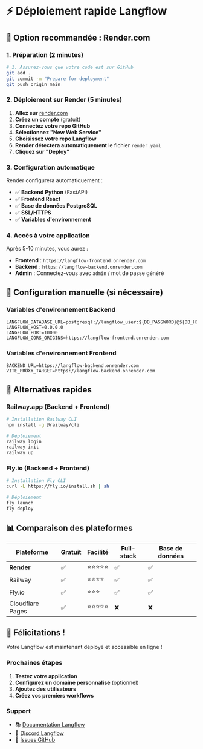 # ⚡ Déploiement rapide Langflow

## 🎯 Option recommandée : Render.com

### 1. Préparation (2 minutes)

```bash
# 1. Assurez-vous que votre code est sur GitHub
git add .
git commit -m "Prepare for deployment"
git push origin main
```

### 2. Déploiement sur Render (5 minutes)

1. **Allez sur** [render.com](https://render.com)
2. **Créez un compte** (gratuit)
3. **Connectez votre repo GitHub**
4. **Sélectionnez "New Web Service"**
5. **Choisissez votre repo Langflow**
6. **Render détectera automatiquement** le fichier `render.yaml`
7. **Cliquez sur "Deploy"**

### 3. Configuration automatique

Render configurera automatiquement :
- ✅ **Backend Python** (FastAPI)
- ✅ **Frontend React** 
- ✅ **Base de données PostgreSQL**
- ✅ **SSL/HTTPS**
- ✅ **Variables d'environnement**

### 4. Accès à votre application

Après 5-10 minutes, vous aurez :
- **Frontend** : `https://langflow-frontend.onrender.com`
- **Backend** : `https://langflow-backend.onrender.com`
- **Admin** : Connectez-vous avec `admin` / mot de passe généré

## 🔧 Configuration manuelle (si nécessaire)

### Variables d'environnement Backend
```
LANGFLOW_DATABASE_URL=postgresql://langflow_user:${DB_PASSWORD}@${DB_HOST}:${DB_PORT}/langflow_db
LANGFLOW_HOST=0.0.0.0
LANGFLOW_PORT=10000
LANGFLOW_CORS_ORIGINS=https://langflow-frontend.onrender.com
```

### Variables d'environnement Frontend
```
BACKEND_URL=https://langflow-backend.onrender.com
VITE_PROXY_TARGET=https://langflow-backend.onrender.com
```

## 🚀 Alternatives rapides

### Railway.app (Backend + Frontend)
```bash
# Installation Railway CLI
npm install -g @railway/cli

# Déploiement
railway login
railway init
railway up
```

### Fly.io (Backend + Frontend)
```bash
# Installation Fly CLI
curl -L https://fly.io/install.sh | sh

# Déploiement
fly launch
fly deploy
```

## 📊 Comparaison des plateformes

| Plateforme | Gratuit | Facilité | Full-stack | Base de données |
|------------|---------|----------|------------|-----------------|
| **Render** | ✅ | ⭐⭐⭐⭐⭐ | ✅ | ✅ |
| Railway | ✅ | ⭐⭐⭐⭐ | ✅ | ✅ |
| Fly.io | ✅ | ⭐⭐⭐ | ✅ | ✅ |
| Cloudflare Pages | ✅ | ⭐⭐⭐⭐⭐ | ❌ | ❌ |

## 🎉 Félicitations !

Votre Langflow est maintenant déployé et accessible en ligne !

### Prochaines étapes
1. **Testez votre application**
2. **Configurez un domaine personnalisé** (optionnel)
3. **Ajoutez des utilisateurs**
4. **Créez vos premiers workflows**

### Support
- 📚 [Documentation Langflow](https://docs.langflow.org)
- 💬 [Discord Langflow](https://discord.gg/EqksyE2EX9)
- 🐛 [Issues GitHub](https://github.com/langflow-ai/langflow/issues)

